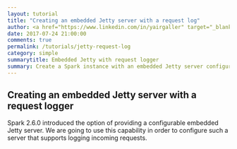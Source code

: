 ```yaml
---
layout: tutorial
title: "Creating an embedded Jetty server with a request log"
author: <a href="https://www.linkedin.com/in/yairgaller" target="_blank">Yair Galler</a>
date: 2017-07-24 21:00:00
comments: true
permalink: /tutorials/jetty-request-log
category: simple
summarytitle: Embedded Jetty with request logger
summary: Create a Spark instance with an embedded Jetty server configuration with a log4j request logger
---
```


## Creating an embedded Jetty server with a request logger

Spark 2.6.0 introduced the option of providing a configurable embedded Jetty server. 
We are going to use this capability in order to configure such a server
that supports logging incoming requests.

